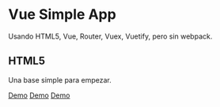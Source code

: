 # Vue Simple App

Usando HTML5, Vue, Router, Vuex, Vuetify, pero sin webpack.

## HTML5

Una base simple para empezar.

[Demo](https://codepen.io/akobashikawa/pen/NWKVazJ)
<a href="https://codepen.io/akobashikawa/pen/NWKVazJ">Demo</a>
<a href="https://codepen.io/akobashikawa/pen/NWKVazJ" target="_blank">Demo</a>
